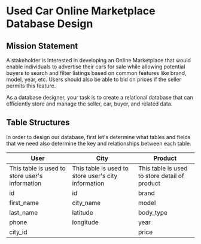 # Used Car Online Marketplace Database Design

## Mission Statement
A stakeholder is interested in developing an Online Marketplace that would enable individuals to advertise their cars for sale while allowing potential buyers to search and filter listings based on common features like brand, model, year, etc. Users should also be able to bid on prices if the seller permits this feature. 

As a database designer, your task is to create a relational database that can efficiently store and manage the seller, car, buyer, and related data.

## Table Structures

In order to design our database, first let's determine what tables and fields that we need also determine the key and relationships between each table.

| User | City | Product | 
| --- | --- | --- |
| This table is used to store user's information | This table is used to store user's city information | This table is used to store detail of product |
| id | id | brand |
| first_name | city_name | model |
| last_name | latitude | body_type |
| phone | longitude | year |
| city_id |  | price |
